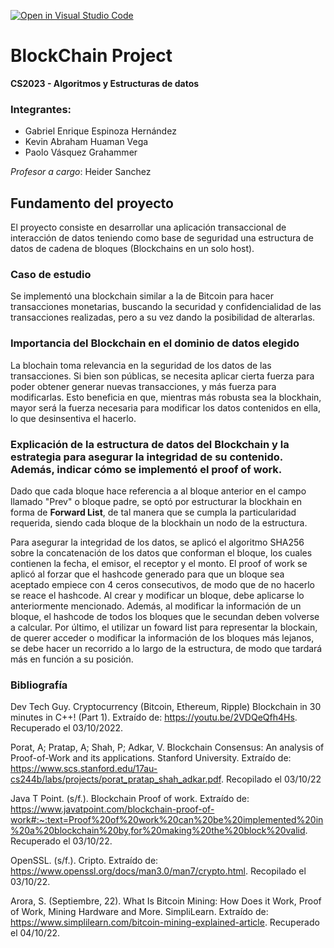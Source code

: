 [![Open in Visual Studio Code](https://classroom.github.com/assets/open-in-vscode-c66648af7eb3fe8bc4f294546bfd86ef473780cde1dea487d3c4ff354943c9ae.svg)](https://classroom.github.com/online_ide?assignment_repo_id=8906371&assignment_repo_type=AssignmentRepo)



# BlockChain Project 
__CS2023 - Algoritmos y Estructuras de datos__

### Integrantes:
- Gabriel Enrique Espinoza Hernández
- Kevin Abraham Huaman Vega
- Paolo Vásquez Grahammer 

_Profesor a cargo_: Heider Sanchez


## Fundamento del proyecto
El proyecto consiste en desarrollar una aplicación transaccional de interacción de datos teniendo
como base de seguridad una estructura de datos de cadena de bloques (Blockchains en un solo
host). 

### Caso de estudio
Se implementó una blockchain similar a la de Bitcoin para hacer transacciones monetarias, buscando la securidad y confidencialidad de las transacciones realizadas, pero a su vez dando la posibilidad de alterarlas.

### Importancia del Blockchain en el dominio de datos elegido
La blochain toma relevancia en la seguridad de los datos de las transacciones. Si bien son públicas, se necesita aplicar cierta fuerza para poder obtener generar nuevas transacciones, y más fuerza para modificarlas. Esto beneficia en que, mientras más robusta sea la blockhain, mayor será la fuerza necesaria para modificar los datos contenidos en ella, lo que desinsentiva el hacerlo. 

### Explicación de la estructura de datos del Blockchain y la estrategia para asegurar la integridad de su contenido. Además, indicar cómo se implementó el proof of work.
Dado que cada bloque hace referencia a al bloque anterior en el campo llamado "Prev" o bloque padre, se optó por estructurar la blockhain en forma de __Forward List__, de tal manera que se cumpla la particularidad requerida, siendo cada bloque de la blockhain un nodo de la estructura.
 
Para asegurar la integridad de los datos, se aplicó el algoritmo SHA256 sobre la concatenación de los datos que conforman el bloque, los cuales contienen la fecha, el emisor, el receptor y el monto. El proof of work se aplicó al forzar que el hashcode generado para que un bloque sea aceptado empiece con 4 ceros consecutivos, de modo que de no hacerlo se reace el hashcode. Al crear y modificar un bloque, debe aplicarse lo anteriormente mencionado. Además, al modificar la información de un bloque, el hashcode de todos los bloques que le secundan deben volverse a calcular. Por último, el utilizar un foward list para representar la blockain, de querer acceder o modificar la información de los bloques más lejanos, se debe hacer un recorrido a lo largo de la estructura, de modo que tardará más en función a su posición.

### Bibliografía

Dev Tech Guy. Cryptocurrency (Bitcoin, Ethereum, Ripple) Blockchain in 30 minutes in C++! (Part 1). Extraído de: https://youtu.be/2VDQeQfh4Hs. Recuperado el 03/10/2022.

Porat, A; Pratap, A; Shah, P; Adkar, V. Blockchain Consensus: An analysis of
Proof-of-Work and its applications. Stanford University. Extraído de: https://www.scs.stanford.edu/17au-cs244b/labs/projects/porat_pratap_shah_adkar.pdf. Recopilado el 03/10/22 

Java T Point. (s/f.). Blockchain Proof of work. Extraído de: https://www.javatpoint.com/blockchain-proof-of-work#:~:text=Proof%20of%20work%20can%20be%20implemented%20in%20a%20blockchain%20by,for%20making%20the%20block%20valid. Recuperado el 03/10/22.

OpenSSL. (s/f.). Cripto. Extraído de: https://www.openssl.org/docs/man3.0/man7/crypto.html. Recopilado el 03/10/22.

Arora, S. (Septiembre, 22). What Is Bitcoin Mining: How Does it Work, Proof of Work, Mining Hardware and More. SimpliLearn. Extraído de: https://www.simplilearn.com/bitcoin-mining-explained-article. Recuperado el 04/10/22.
